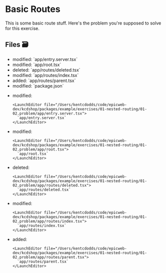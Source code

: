 # Basic Routes

This is some basic route stuff. Here's the problem you're supposed to solve for
this exercise.

## Files 🗃

<ul>
  <li className="flex gap-2">
    <span>modified:</span>
    <LaunchEditor file="/Users/kentcdodds/code/epicweb-dev/kcdshop/packages/example/exercises/01-nested-routing/01-02.problem/app/entry.server.tsx">
      `app/entry.server.tsx`
    </LaunchEditor>
  </li>
  <li className="flex gap-2">
    <span>modified:</span>
    <LaunchEditor file="/Users/kentcdodds/code/epicweb-dev/kcdshop/packages/example/exercises/01-nested-routing/01-02.problem/app/root.tsx">
      `app/root.tsx`
    </LaunchEditor>
  </li>
  <li className="flex gap-2">
    <span>deleted:</span>
    <LaunchEditor file="/Users/kentcdodds/code/epicweb-dev/kcdshop/packages/example/exercises/01-nested-routing/01-02.problem/app/routes/deleted.tsx">
      `app/routes/deleted.tsx`
    </LaunchEditor>
  </li>
  <li className="flex gap-2">
    <span>modified:</span>
    <LaunchEditor file="/Users/kentcdodds/code/epicweb-dev/kcdshop/packages/example/exercises/01-nested-routing/01-02.problem/app/routes/index.tsx">
      `app/routes/index.tsx`
    </LaunchEditor>
  </li>
  <li className="flex gap-2">
    <span>added:</span>
    <LaunchEditor file="/Users/kentcdodds/code/epicweb-dev/kcdshop/packages/example/exercises/01-nested-routing/01-02.problem/app/routes/parent.tsx">
      `app/routes/parent.tsx`
    </LaunchEditor>
  </li>
  <li className="flex gap-2">
    <span>modified:</span>
    <LaunchEditor file="/Users/kentcdodds/code/epicweb-dev/kcdshop/packages/example/exercises/01-nested-routing/01-02.problem/package.json">
      `package.json`
    </LaunchEditor>
  </li>
</ul>

<ul>
  <li className="flex gap-2">
    <span>modified:</span>

    <LaunchEditor file="/Users/kentcdodds/code/epicweb-dev/kcdshop/packages/example/exercises/01-nested-routing/01-02.problem/app/entry.server.tsx">
      `app/entry.server.tsx`
    </LaunchEditor>

  </li>

  <li className="flex gap-2">
    <span>modified:</span>

    <LaunchEditor file="/Users/kentcdodds/code/epicweb-dev/kcdshop/packages/example/exercises/01-nested-routing/01-02.problem/app/root.tsx">
      `app/root.tsx`
    </LaunchEditor>

  </li>

  <li className="flex gap-2">
    <span>deleted:</span>

    <LaunchEditor file="/Users/kentcdodds/code/epicweb-dev/kcdshop/packages/example/exercises/01-nested-routing/01-02.problem/app/routes/deleted.tsx">
      `app/routes/deleted.tsx`
    </LaunchEditor>

  </li>

  <li className="flex gap-2">
    <span>modified:</span>

    <LaunchEditor file="/Users/kentcdodds/code/epicweb-dev/kcdshop/packages/example/exercises/01-nested-routing/01-02.problem/app/routes/index.tsx">
      `app/routes/index.tsx`
    </LaunchEditor>

  </li>

  <li className="flex gap-2">
    <span>added:</span>

    <LaunchEditor file="/Users/kentcdodds/code/epicweb-dev/kcdshop/packages/example/exercises/01-nested-routing/01-02.problem/app/routes/parent.tsx">
      `app/routes/parent.tsx`
    </LaunchEditor>

  </li>
</ul>

